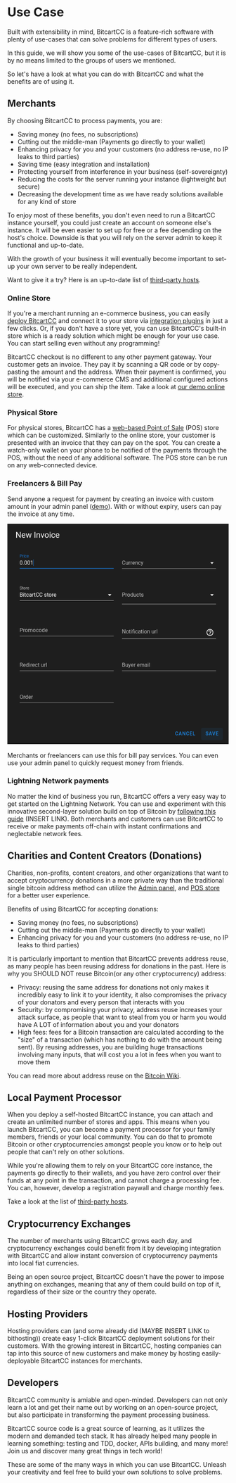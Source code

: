 # Use Case

Built with extensibility in mind, BitcartCC  is a feature-rich software with plenty of use-cases that can solve problems for different types of users.

In this guide, we will show you some of the use-cases of BitcartCC, but it is by no means limited to the groups of users we mentioned.

So let's have a look at what you can do with BitcartCC and what the benefits are of using it.

## Merchants

By choosing BitcartCC to process payments, you are:

* Saving money \(no fees, no subscriptions\)
* Cutting out the middle-man \(Payments go directly to your wallet\)
* Enhancing privacy for you and your customers \(no address re-use, no IP leaks to third parties\)
* Saving time \(easy integration and installation\)
* Protecting yourself from interference in your business \(self-sovereignty\)
* Reducing the costs for the server running your instance \(lightweight but secure\)
* Decreasing the development time as we have ready solutions available for any kind of store

To enjoy most of these benefits, you don't even need to run a BitcartCC instance yourself, you could just create an account on someone else's instance. It will be even easier to set up for free or a fee depending on the host's choice. Downside is that you will rely on the server admin to keep it functional and up-to-date.

With the growth of your business it will eventually become important to set-up your own server to be really independent.

Want to give it a try? Here is an up-to-date list of [third-party hosts](https://docs.bitcartcc.com/deployment/thirdpartyhosting).

### Online Store

If you're a merchant running an e-commerce business, you can easily [deploy BitcartCC](https://docs.bitcartcc.com/deployment) and connect it to your store via [integration plugins](https://docs.bitcartcc.com/integrations/) in just a few clicks. Or, if you don't have a store yet, you can use BitcartCC's built-in store which is a ready solution which might be enough for your use case. You can start selling even without any programming!

BitcartCC checkout is no different to any other payment gateway. Your customer gets an invoice. They pay it by scanning a QR code or by copy-pasting the amount and the address. When their payment is confirmed, you will be notified via your e-commerce CMS and additional configured actions will be executed, and you can ship the item. Take a look at [our demo online store](https://store.bitcartcc.com).

### Physical Store

For physical stores, BitcartCC has a [web-based Point of Sale](https://store.bitcartcc.com) \(POS\) store which can be customized. Similarly to the online store, your customer is presented with an invoice that they can pay on the spot. You can create a watch-only wallet on your phone to be notified of the payments through the POS, without the need of any additional software. The POS store can be run on any web-connected device.

### Freelancers & Bill Pay <a id="freelancers-and-bill-pay"></a>

Send anyone a request for payment by creating an invoice with custom amount in your admin panel \([demo](https://admin.bitcartcc.com)\). With or without expiry, users can pay the invoice at any time. 

![Create the invoice right from your admin panel!](../.gitbook/assets/createinvoice_freelance.png)

Merchants or freelancers can use this for bill pay services. You can even use your admin panel to quickly request money from friends.

### Lightning Network payments <a id="lightning-network-payments"></a>

No matter the kind of business you run, BitcartCC offers a very easy way to get started on the Lightning Network. You can use and experiment with this innovative second-layer solution build on top of Bitcoin by [following this guide](https://docs.bitcartcc.com/features/lightningnetwork) \(INSERT LINK\). Both merchants and customers can use BitcartCC to receive or make payments off-chain with instant confirmations and neglectable network fees.

## Charities and Content Creators \(Donations\) <a id="charities-and-content-creators-donations"></a>

Charities, non-profits, content creators, and other organizations that want to accept cryptocurrency donations in a more private way than the traditional single bitcoin address method can utilize the [Admin panel,](https://admin.bitcartcc.com) and [POS store](https://store.bitcartcc.com) for a better user experience.

Benefits of using BitcartCC for accepting donations:

* Saving money \(no fees, no subscriptions\)
* Cutting out the middle-man \(Payments go directly to your wallet\)
* Enhancing privacy for you and your customers \(no address re-use, no IP leaks to third parties\)

It is particularly important to mention that BitcartCC prevents address reuse, as many people has been reusing address for donations in the past. Here is why you SHOULD NOT reuse Bitcoin\(or any other cryptocurrency\) address:

* Privacy: reusing the same address for donations not only makes it incredibly easy to link it to your identity, it also compromises the privacy of your donators and every person that interacts with you
* Security: by compromising your privacy, address reuse increases your attack surface, as people that want to steal from you or harm you would have A LOT of information about you and your donators
* High fees: fees for a Bitcoin transaction are calculated according to the "size" of a transaction \(which has nothing to do with the amount being sent\). By reusing addresses, you are building huge transactions involving many inputs, that will cost you a lot in fees when you want to move them

You can read more about address reuse on the [Bitcoin Wiki](https://en.bitcoin.it/wiki/Address_reuse).

## Local Payment Processor <a id="local-payment-processor"></a>

When you deploy a self-hosted BitcartCC instance, you can attach and create an unlimited number of stores and apps. This means when you launch BitcartCC, you can become a payment processor for your family members, friends or your local community. You can do that to promote Bitcoin or other cryptocurrencies amongst people you know or to help out people that can't rely on other solutions.

While you're allowing them to rely on your BitcartCC core instance, the payments go directly to their wallets, and you have zero control over their funds at any point in the transaction, and cannot charge a processing fee. You can, however, develop a registration paywall and charge monthly fees.

Take a look at the list of [third-party hosts](https://docs.bitcartcc.com/deployment/thirdpartyhosting).

## Cryptocurrency Exchanges <a id="cryptocurrency-exchanges"></a>

The number of merchants using BitcartCC grows each day, and cryptocurrency exchanges could benefit from it by developing integration with BitcartCC and allow instant conversion of cryptocurrency payments into local fiat currencies.

Being an open source project, BitcartCC doesn't have the power to impose anything on exchanges, meaning that any of them could build on top of it, regardless of their size or the country they operate.

## Hosting Providers <a id="hosting-providers"></a>

Hosting providers can \(and some already did \(MAYBE INSERT LINK to bithosting\)\) create easy 1-click BitcartCC deployment solutions for their customers. With the growing interest in BitcartCC, hosting companies can tap into this source of new customers and make money by hosting easily-deployable BitcartCC instances for merchants.

## Developers

BitcartCC community is amiable and open-minded. Developers can not only learn a lot and get their name out by working on an open-source project, but also participate in transforming the payment processing business.

BitcartCC source code is a great source of learning, as it utilizes the modern and demanded tech stack. It has already helped many people in learning something: testing and TDD, docker, APIs building, and many more! Join us and discover many great things in tech world!

These are some of the many ways in which you can use BitcartCC. Unleash your creativity and feel free to build your own solutions to solve problems.

